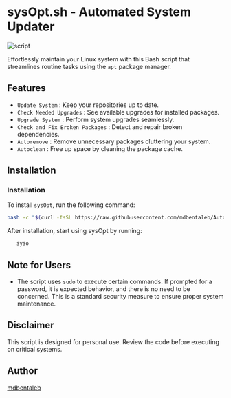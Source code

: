 # sysOpt.sh - Automated System Updater

![script](https://github.com/mdbentaleb/Automated-System-Updater/assets/132714803/95d6a3dc-4a71-40b2-90fc-bc73585b634b)


Effortlessly maintain your Linux system with this Bash script that streamlines routine tasks using the `apt` package manager.

## Features

- `Update System` : Keep your repositories up to date.
- `Check Needed Upgrades` : See available upgrades for installed packages.
- `Upgrade System` : Perform system upgrades seamlessly.
- `Check and Fix Broken Packages` : Detect and repair broken dependencies.
- `Autoremove` : Remove unnecessary packages cluttering your system.
- `Autoclean` : Free up space by cleaning the package cache.

## Installation
### Installation

To install `sysOpt`, run the following command:

```bash
bash -c "$(curl -fsSL https://raw.githubusercontent.com/mdbentaleb/Automated-System-Updater/main/install.sh)"
```
After installation, start using sysOpt by running:
```bash
   syso
```


## Note for Users

- The script uses `sudo` to execute certain commands. If prompted for a password, it is expected behavior, and there is no need to be concerned. This is a standard security measure to ensure proper system maintenance.


## Disclaimer

This script is designed for personal use. Review the code before executing on critical systems.


## Author

[mdbentaleb](https://github.com/mdbentaleb)
